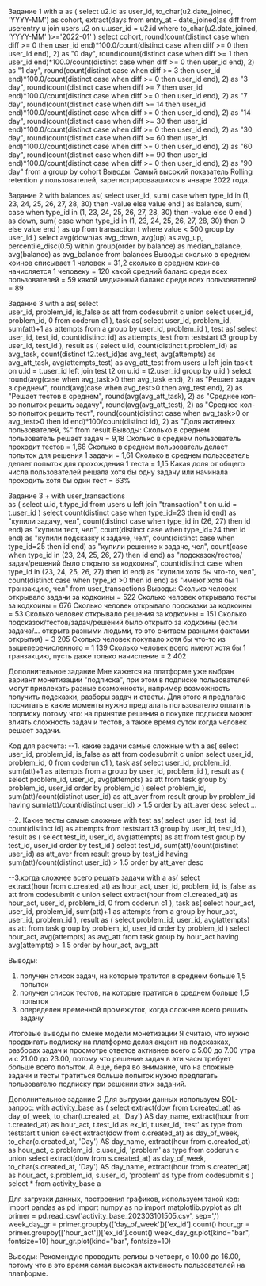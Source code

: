 Задание 1
with a as (
	select 
		u2.id as user_id,
		to_char(u2.date_joined, 'YYYY-MM') as cohort,
		extract(days from entry_at - date_joined)as diff
	from userentry u 
	join users u2 
	on u.user_id = u2.id
	where to_char(u2.date_joined, 'YYYY-MM' )>='2022-01' 
)
select 
	cohort,
	round(count(distinct case when diff >= 0 then user_id end)*100.0/count(distinct case when diff >= 0 then user_id end), 2) as "0 day",
	round(count(distinct case when diff >= 1 then user_id end)*100.0/count(distinct case when diff >= 0 then user_id end), 2) as "1 day",
	round(count(distinct case when diff >= 3 then user_id end)*100.0/count(distinct case when diff >= 0 then user_id end), 2) as "3 day",
	round(count(distinct case when diff >= 7 then user_id end)*100.0/count(distinct case when diff >= 0 then user_id end), 2) as "7 day",
	round(count(distinct case when diff >= 14 then user_id end)*100.0/count(distinct case when diff >= 0 then user_id end), 2) as "14 day",
	round(count(distinct case when diff >= 30 then user_id end)*100.0/count(distinct case when diff >= 0 then user_id end), 2) as "30 day",
	round(count(distinct case when diff >= 60 then user_id end)*100.0/count(distinct case when diff >= 0 then user_id end), 2) as "60 day",
	round(count(distinct case when diff >= 90 then user_id end)*100.0/count(distinct case when diff >= 0 then user_id end), 2) as "90 day"
from a
group by cohort
Выводы: Самый высокий показатель Rolling retention у пользователей, зарегистрироваашихся в январе 2022 года. 

Задание 2
with balances as(
	select 
		user_id,
		sum(
			case 
			when type_id in (1, 23, 24, 25, 26, 27, 28, 30) 
			then -value 
			else value 
			end
		) as balance,
		sum(
			case 
			when type_id in (1, 23, 24, 25, 26, 27, 28, 30) 
			then -value 
			else 0 
			end
		) as down,
		sum(
			case 
			when type_id in (1, 23, 24, 25, 26, 27, 28, 30) 
			then 0 
			else value 
			end
		) as up
	from transaction t 
	where value < 500
	group by user_id 
)
select 
	avg(down)as avg_down,
	avg(up) as avg_up,
	percentile_disc(0.5) within group(order by balance) as median_balance,
	avg(balance) as avg_balance
from balances
Выводы:
сколько в среднем коинов списывает 1 человек = 31,2
сколько в среднем коинов начисляется 1 человеку = 120
какой средний баланс среди всех пользователей = 59
какой медианный баланс среди всех пользователей = 89

Задание 3
with a as(
	select  
		user_id,
		problem_id,
		is_false as att
	from 
	codesubmit c 
	union
	select 
		user_id, 
		problem_id,
		0 
	from
	coderun c1
),
task as(
	select 
		user_id,
		problem_id,
		sum(att)+1 as attempts
	from a
	group by
		user_id,
		problem_id
),
test as(
	select
		user_id,
		test_id,
		count(distinct id) as attempts_test
	from
	teststart t3 
	group by 
	user_id,
	test_id
),
result as (
select 
	u.id,
	count(distinct t.problem_id) as avg_task,
	count(distinct t2.test_id)as avg_test,
	avg(attempts) as avg_att_task,
	avg(attempts_test) as avg_att_test
from
	users u 
left join
	task t
on
	u.id = t.user_id
left join
	test t2
on
	u.id = t2.user_id 
group by
	u.id
)
select
	round(avg(case when avg_task>0 then avg_task end), 2) as "Решает задач в среднем",
	round(avg(case when avg_test>0 then avg_test end), 2) as "Решает тестов в среднем",
	round(avg(avg_att_task), 2) as "Среднее кол-во попыток решить задачу",
	round(avg(avg_att_test), 2) as "Среднее кол-во попыток решить тест",
	round(count(distinct case when avg_task>0 or avg_test>0 then id end)*100/count(distinct id), 2) as "Доля активных пользователей, %"
from 
	result
Выводы: 
Сколько в среднем пользователь решает задач = 9,18
Сколько в среднем пользователь проходит тестов = 1,68
Сколько в среднем пользователь делает попыток для решения 1 задачи = 1,61
Сколько в среднем пользователь делает попыток для прохождения 1 теста = 1,15
Какая доля от общего числа пользователей решала хотя бы одну задачу или начинала проходить хотя бы один тест = 63%

Задание 3 +
with 
user_transactions  
as (
	select 
	u.id,
	t.type_id
from 
	users u 
left join 
	"transaction" t 
on
	u.id = t.user_id 
)
select 
	count(distinct case when type_id=23 then id end) as "купили задачу, чел",
	count(distinct case when type_id in (26, 27) then id end) as "купили тест, чел",
	count(distinct case when type_id=24 then id end) as "купили подсказку к задаче, чел",
	count(distinct case when type_id=25 then id end) as "купили решение к задаче, чел",
	count(case when type_id in (23, 24, 25, 26, 27) then id end) as "подсказок/тестов/задач/решений было открыто за кодкоины",
	count(distinct case when type_id in (23, 24, 25, 26, 27) then id end) as "купили хотя бы что-то, чел",
	count(distinct case when type_id >0 then id end) as "имеют хотя бы 1 транзакцию, чел"
from user_transactions
Выводы:
Сколько человек открывало задачи за кодкоины = 522
Сколько человек открывало тесты за кодкоины = 676
Сколько человек открывало подсказки за кодкоины = 53
Сколько человек открывало решения за кодкоины = 151
Сколько подсказок/тестов/задач/решений было открыто за кодкоины (если задача/... открыта разными людьми, то это считаем разными фактами открытия) = 3 205
Сколько человек покупало хотя бы что-то из вышеперечисленного = 1 139
Сколько человек всего имеют хотя бы 1 транзакцию, пусть даже только начисление = 2 402

Дополнительное задание
Мне кажется на платформе уже выбран вариант монетизации "подписка", при этом в подписке пользователей могут привлекать разные возможности, например возможность получить подсказки, разборы задач и ответы. Для этого я предлагаю посчитать в какие моменты нужно предгалать пользователю оплатить подписку потому что:
на принятие решения о покупке подписки может влиять сложность задач и тестов, а также время суток когда человек решает задачи.

Код для расчета:
--1. какие задачи самые сложные
with a as(
	select  
		user_id,
		problem_id,
		is_false as att
	from 
	codesubmit c 
	union
	select 
		user_id, 
		problem_id,
		0 
	from
	coderun c1
),
task as(
	select 
		user_id,
		problem_id,
		sum(att)+1 as attempts
	from a
	group by
		user_id,
		problem_id
),
result as (
select 
	problem_id,
	user_id,
	avg(attempts) as att 
from 
	task
group by
	problem_id,
	user_id
order by
	problem_id
)
select 
	problem_id,
	sum(att)/count(distinct user_id) as att_aver
from 
	result
group by
	problem_id
having
	sum(att)/count(distinct user_id) > 1.5
order by
	att_aver desc 
select ...

--2. Какие тесты самые сложные
with test as(
	select
		user_id,
		test_id,
		count(distinct id) as attempts
	from
		teststart t3 
	group by 
		user_id,
		test_id
),
result as (
select 
	test_id,
	user_id,
	avg(attempts) as att 
from 
	test
group by
	test_id,
	user_id
order by
	test_id
)
select 
	test_id,
	sum(att)/count(distinct user_id) as att_aver
from 
	result
group by
	test_id
having
	sum(att)/count(distinct user_id) > 1.5
order by
	att_aver desc 

--3.когда сложнее всего решать задачи
with a as(
	select  
		extract(hour from c.created_at) as hour_act,
		user_id,
		problem_id,
		is_false as att
	from 
	codesubmit c 
	union
	select 
		extract(hour from c1.created_at) as hour_act,
		user_id, 
		problem_id,
		0 
	from
	coderun c1
),
task as(
	select 
		hour_act,
		user_id,
		problem_id,
		sum(att)+1 as attempts
	from a
	group by
		hour_act,
		user_id,
		problem_id
),
result as (
select 
	problem_id,
	user_id,
	avg(attempts) as att 
from 
	task
group by
	problem_id,
	user_id
order by
	problem_id
)
select 
	hour_act,
	avg(attempts) as avg_att
from task
group by
	hour_act 
having 
	avg(attempts) > 1.5
order by 
	hour_act, 
	avg_att 


Выводы:
1. получен список задач, на которые тратится в среднем больше 1,5 попыток
2. получен список тестов, на которые тратится в среднем больше 1,5 попыток
3. опеределен временной промежуток, когда сложнее всего решить задачу

Итоговые выводы по смене модели монетизации
Я считаю, что нужно продвигать подписку на платформе делая акцент на подсказках, разборах задач и просмотре ответов активнее всего с 5.00 до 7.00 утра и с 21.00 до 23.00, потому что решение задач в эти часы требует больше всего попыток. А еще, беря во внимание, что на сложные задачи и тесты тратиться больше попыток нужно предлагать пользователю подписку при решении этих заданий.

Дополнительное задание 2
Для выгрузки данных используем SQL-запрос:
with activity_base
as (
	select 
		extract(dow from t.created_at) as day_of_week,
		to_char(t.created_at, 'Day') AS day_name,
		extract(hour from t.created_at) as hour_act,
		t.test_id as ex_id,
		t.user_id,
		'test' as type
	from
		teststart t 
	union 
	select
		extract(dow from c.created_at) as day_of_week,
		to_char(c.created_at, 'Day') AS day_name,
		extract(hour from c.created_at) as hour_act,
		c.problem_id,
		c.user_id,
		'problem' as type
	from
		coderun c
	union 
	select
		extract(dow from s.created_at) as day_of_week,
		to_char(s.created_at, 'Day') AS day_name,
		extract(hour from s.created_at) as hour_act,
		s.problem_id,
		s.user_id,
		'problem' as type
	from
		codesubmit s
)
select *
from 
	activity_base a
	
Для загрузки данных, построения графиков, используем такой код:
import pandas as pd
import numpy as np
import matplotlib.pyplot as plt
primer = pd.read_csv('activity_base_202303101505.csv', sep=',')
week_day_gr = primer.groupby(['day_of_week'])['ex_id'].count()
hour_gr = primer.groupby(['hour_act'])['ex_id'].count()
week_day_gr.plot(kind="bar", fontsize=10)
hour_gr.plot(kind="bar", fontsize=10)

Выводы: Рекомендую проводить релизы в четверг, с 10.00 до 16.00, потому что в это время самая высокая активность пользователей на платформе.

